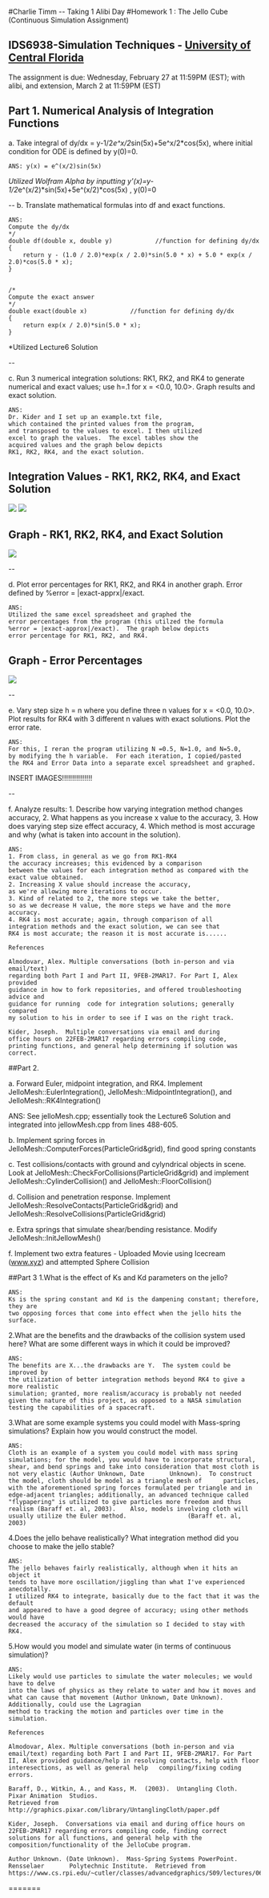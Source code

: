 #Charlie Timm -- Taking 1 Alibi Day
#Homework 1 : The Jello Cube (Continuous Simulation Assignment)
## IDS6938-Simulation Techniques - [University of Central Florida](http://www.ist.ucf.edu/grad/)



The assignment is due: Wednesday, February 27 at 11:59PM (EST); with alibi, and extension, March 2 at 11:59PM (EST)





## Part 1. Numerical Analysis of Integration Functions
a. Take integral of dy/dx = y-1/2*e^x/2*sin(5x)+5e^x/2*cos(5x), where initial condition for ODE is defined by y(0)=0.

~~~
ANS: y(x) = e^(x/2)sin(5x)
~~~
*Utilized Wolfram Alpha by inputting y'(x)=y-1/2*e^(x/2)*sin(5x)+5e^(x/2)*cos(5x) , y(0)=0

--
b. Translate mathematical formulas into df and exact functions.

~~~
ANS:
Compute the dy/dx
*/
double df(double x, double y)            //function for defining dy/dx
{
    return y - (1.0 / 2.0)*exp(x / 2.0)*sin(5.0 * x) + 5.0 * exp(x / 2.0)*cos(5.0 * x);
}


/*
Compute the exact answer
*/
double exact(double x)            //function for defining dy/dx
{
    return exp(x / 2.0)*sin(5.0 * x);
}
~~~
*Utilized Lecture6 Solution

--

c. Run 3 numerical integration solutions: RK1, RK2, and RK4 to generate numerical and exact values; use h=.1 for x = <0.0,
 10.0>. Graph results and exact solution.

~~~
ANS: 
Dr. Kider and I set up an example.txt file, 
which contained the printed values from the program, 
and transposed to the values to excel. I then utilized 
excel to graph the values.  The excel tables show the 
acquired values and the graph below depicts 
RK1, RK2, RK4, and the exact solution.  

~~~
## Integration Values - RK1, RK2, RK4, and Exact Solution 
![](https://github.com/x81705/IDS6938-SimulationTechniques/blob/master/Homework1/images/chart1.PNG?raw=true)
![](https://github.com/x81705/IDS6938-SimulationTechniques/blob/master/Homework1/images/chart2.PNG?raw=true)
## Graph - RK1, RK2, RK4, and Exact Solution  
![](https://github.com/x81705/IDS6938-SimulationTechniques/blob/master/Homework1/images/graph1.PNG?raw=true)

--

d. Plot error percentages for RK1, RK2, and RK4 in another graph.  Error defined by %error = |exact-apprx|/exact.

~~~
ANS:
Utilized the same excel spreadsheet and graphed the 
error percentages from the program (this utilzed the formula 
%error = |exact-approx|/exact).  The graph below depicts 
error percentage for RK1, RK2, and RK4.
~~~
## Graph - Error Percentages
![](https://github.com/x81705/IDS6938-SimulationTechniques/blob/master/Homework1/images/graph2.PNG?raw=true)


--

e. Vary step size h = n where you define three n values for x = <0.0, 10.0>. Plot results for RK4 with 3 different n values with exact solutions. Plot the error rate.

~~~
ANS:
For this, I reran the program utilizing N =0.5, N=1.0, and N=5.0, 
by modifying the h variable.  For each iteration, I copied/pasted 
the RK4 and Error Data into a separate excel spreadsheet and graphed.
~~~
INSERT IMAGES!!!!!!!!!!!!!!!


--


f. Analyze results: 1. Describe how varying integration method changes accuracy, 2. What happens as you increase x value
to the accuracy, 3. How does varying step size effect accuracy, 4. Which method is most accurage and why (what is taken into
account in the solution). 

~~~
ANS:
1. From class, in general as we go from RK1-RK4 
the accuracy increases; this evidenced by a comparison 
between the values for each integration method as compared with the exact value obtained. 
2. Increasing X value should increase the accuracy, 
as we're allowing more iterations to occur.
3. Kind of related to 2, the more steps we take the better, 
so as we decrease H value, the more steps we have and the more accuracy.
4. RK4 is most accurate; again, through comparison of all 
integration methods and the exact solution, we can see that 
RK4 is most accurate; the reason it is most accurate is......
~~~

~~~
References

Almodovar, Alex. Multiple conversations (both in-person and via email/text) 
regarding both Part I and Part II, 9FEB-2MAR17. For Part I, Alex provided 
guidance in how to fork repositories, and offered troubleshooting advice and 
guidance for running  code for integration solutions; generally compared 
my solution to his in order to see if I was on the right track.

Kider, Joseph.  Multiple conversations via email and during 
office hours on 22FEB-2MAR17 regarding errors compiling code,
printing functions, and general help determining if solution was correct.
~~~


##Part 2.

a. Forward Euler, midpoint integration, and RK4.  Implement JelloMesh::EulerIntegration(), 
JelloMesh::MidpointIntegration(), and JelloMesh::RK4Integration()

ANS: See jelloMesh.cpp; essentially took the Lecture6 Solution and integrated into jellowMesh.cpp from lines
488-605.

b. Implement spring forces in JelloMesh::ComputerForces(ParticleGrid&grid), find good spring constants

c. Test collisions/contacts with ground and cylyndrical objects in scene.  Look at 
JelloMesh::CheckForCollisions(ParticleGrid&grid) and implement JelloMesh::CylinderCollision() and 
JelloMesh::FloorCollision()

d. Collision and penetration response.  Implement JelloMesh::ResolveContacts(ParticleGrid&grid) and
JelloMesh::ResolveCollisions(ParticleGrid&grid)

e. Extra springs that simulate shear/bending resistance.  Modify JelloMesh::InitJellowMesh()

f. Implement two extra features - Uploaded Movie using Icecream (www.xyz) and attempted Sphere Collision

##Part 3
1.What is the effect of Ks and Kd parameters on the jello?

~~~
ANS: 
Ks is the spring constant and Kd is the dampening constant; therefore, they are
two opposing forces that come into effect when the jello hits the surface.
~~~


2.What are the benefits and the drawbacks of the collision system used here?
What are some different ways in which it could be improved?

~~~
ANS: 
The benefits are X...the drawbacks are Y.  The system could be improved by
the utilization of better integration methods beyond RK4 to give a more realistic
simulation; granted, more realism/accuracy is probably not needed given the nature of this project, as opposed to a NASA simulation testing the capabilities of a spacecraft.
~~~

3.What are some example systems you could model with Mass-spring simulations?
Explain how you would construct the model.

~~~
ANS: 
Cloth is an example of a system you could model with mass spring simulations; for the model, you would have to incorporate structural, shear, and bend springs and take into consideration that most cloth is not very elastic (Author Unknown, Date       Unknown).  To construct the model, cloth should be model as a triangle mesh of      particles, with the aforementioned spring forces formulated per triangle and in 
edge-adjacent triangles; additionally, an advanced technique called "flypapering" is utilized to give particles more freedom and thus realism (Baraff et. al, 2003).    Also, models involving cloth will usually utilize the Euler method.                 (Baraff et. al, 2003)
~~~

4.Does the jello behave realistically?  What integration method did you choose
to make the jello stable?

~~~
ANS: 
The jello behaves fairly realistically, although when it hits an object it 
tends to have more oscillation/jiggling than what I've experienced anecdotally.
I utilized RK4 to integrate, basically due to the fact that it was the default 
and appeared to have a good degree of accuracy; using other methods would have
decreased the accuracy of the simulation so I decided to stay with RK4.
~~~

5.How would you model and simulate water (in terms of continuous simulation)?

~~~
ANS: 
Likely would use particles to simulate the water molecules; we would have to delve
into the laws of physics as they relate to water and how it moves and what can cause that movement (Author Unknown, Date Unknown).  Additionally, could use the Lagragian
method to tracking the motion and particles over time in the simulation.
~~~



~~~
References

Almodovar, Alex. Multiple conversations (both in-person and via email/text) regarding both Part I and Part II, 9FEB-2MAR17. For Part II, Alex provided guidance/help in resolving contacts, help with floor interesections, as well as general help   compiling/fixing coding errors.

Baraff, D., Witkin, A., and Kass, M.  (2003).  Untangling Cloth.  Pixar Animation  Studios.  
Retrieved from http://graphics.pixar.com/library/UntanglingCloth/paper.pdf

Kider, Joseph.  Conversations via email and during office hours on 22FEB-2MAR17 regarding errors compiling code, finding correct solutions for all functions, and general help with the composition/functionality of the JelloCube program.

Author Unknown. (Date Unknown).  Mass-Spring Systems PowerPoint.  Rensselaer       Polytechnic Institute.  Retrieved from https://www.cs.rpi.edu/~cutler/classes/advancedgraphics/S09/lectures/06_mass_spring_systems.pdf.
~~~

=======

